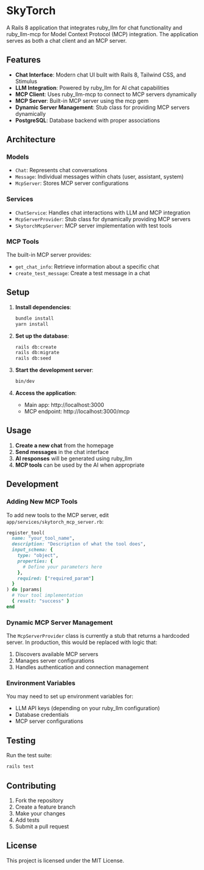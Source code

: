 # SkyTorch

A Rails 8 application that integrates ruby_llm for chat functionality and ruby_llm-mcp for Model Context Protocol (MCP) integration. The application serves as both a chat client and an MCP server.

## Features

- **Chat Interface**: Modern chat UI built with Rails 8, Tailwind CSS, and Stimulus
- **LLM Integration**: Powered by ruby_llm for AI chat capabilities
- **MCP Client**: Uses ruby_llm-mcp to connect to MCP servers dynamically
- **MCP Server**: Built-in MCP server using the mcp gem
- **Dynamic Server Management**: Stub class for providing MCP servers dynamically
- **PostgreSQL**: Database backend with proper associations

## Architecture

### Models
- `Chat`: Represents chat conversations
- `Message`: Individual messages within chats (user, assistant, system)
- `McpServer`: Stores MCP server configurations

### Services
- `ChatService`: Handles chat interactions with LLM and MCP integration
- `McpServerProvider`: Stub class for dynamically providing MCP servers
- `SkytorchMcpServer`: MCP server implementation with test tools

### MCP Tools
The built-in MCP server provides:
- `get_chat_info`: Retrieve information about a specific chat
- `create_test_message`: Create a test message in a chat

## Setup

1. **Install dependencies**:
   ```bash
   bundle install
   yarn install
   ```

2. **Set up the database**:
   ```bash
   rails db:create
   rails db:migrate
   rails db:seed
   ```

3. **Start the development server**:
   ```bash
   bin/dev
   ```

4. **Access the application**:
   - Main app: http://localhost:3000
   - MCP endpoint: http://localhost:3000/mcp

## Usage

1. **Create a new chat** from the homepage
2. **Send messages** in the chat interface
3. **AI responses** will be generated using ruby_llm
4. **MCP tools** can be used by the AI when appropriate

## Development

### Adding New MCP Tools

To add new tools to the MCP server, edit `app/services/skytorch_mcp_server.rb`:

```ruby
register_tool(
  name: "your_tool_name",
  description: "Description of what the tool does",
  input_schema: {
    type: "object",
    properties: {
      # Define your parameters here
    },
    required: ["required_param"]
  }
) do |params|
  # Your tool implementation
  { result: "success" }
end
```

### Dynamic MCP Server Management

The `McpServerProvider` class is currently a stub that returns a hardcoded server. In production, this would be replaced with logic that:

1. Discovers available MCP servers
2. Manages server configurations
3. Handles authentication and connection management

### Environment Variables

You may need to set up environment variables for:
- LLM API keys (depending on your ruby_llm configuration)
- Database credentials
- MCP server configurations

## Testing

Run the test suite:
```bash
rails test
```

## Contributing

1. Fork the repository
2. Create a feature branch
3. Make your changes
4. Add tests
5. Submit a pull request

## License

This project is licensed under the MIT License.
